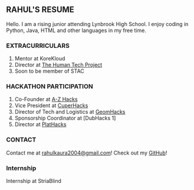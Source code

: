 ## RAHUL'S RESUME

Hello. I am a rising junior attending Lynbrook High School. I enjoy coding in Python, Java, HTML and other languages in my free time. 


### EXTRACURRICULARS

1. Mentor at KoreKloud
2. Director at [The Human Tech Project](https://thehumantechproject.org)
3. Soon to be member of STAC 

### HACKATHON PARTICIPATION

1. Co-Founder at [A-Z Hacks](https://www.a-zhacks.com)
2. Vice President at [CuperHacks](https://cuperhacks.tk)
3. Director of Tech and Logistics at [GeomHacks](https://geomhacks.com)
4. Sponsorship Coordinator at [DubHacks 1]
5. Director at [PlatHacks](plathacks.github.io)

### CONTACT

Contact me at [rahulkaura2004@gmail.com](rahulkaura2004@gmail.com)!
Check out my [GitHub](https://github.com/Rahul-Kaura)!

### Internship

Internship at StriaBlind
